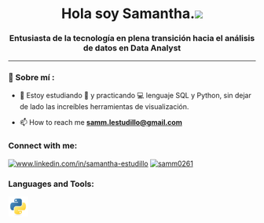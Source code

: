 <h1 align="center">Hola soy Samantha.<img decoding="async" src="https://media.giphy.com/media/hvRJCLFzcasrR4ia7z/giphy.gif" width="30px"/>
</h1>
<h3 align="center">Entusiasta de la tecnología en plena transición hacia el análisis de datos en Data Analyst</h3>

---
 <div id="header" align="left">

### :cherry_blossom: Sobre mí :

- 🌱 Estoy estudiando :blue_book: y practicando :computer: lenguaje SQL y Python, sin dejar de lado las increíbles herramientas de visualización.

- 📫 How to reach me **samm.lestudillo@gmail.com**

<h3 align="left">Connect with me:</h3>
<p align="left">
<a href="https://linkedin.com/in/www.linkedin.com/in/samantha-estudillo" target="blank"><img align="center" src="https://raw.githubusercontent.com/rahuldkjain/github-profile-readme-generator/master/src/images/icons/Social/linked-in-alt.svg" alt="www.linkedin.com/in/samantha-estudillo" height="30" width="40" /></a>
<a href="https://discord.gg/samm0261" target="blank"><img align="center" src="https://raw.githubusercontent.com/rahuldkjain/github-profile-readme-generator/master/src/images/icons/Social/discord.svg" alt="samm0261" height="30" width="40" /></a>
</p>

<h3 align="left">Languages and Tools:</h3>
<p align="left"> <a href="https://www.python.org" target="_blank" rel="noreferrer"> <img src="https://raw.githubusercontent.com/devicons/devicon/master/icons/python/python-original.svg" alt="python" width="40" height="40"/> </a> </p>
